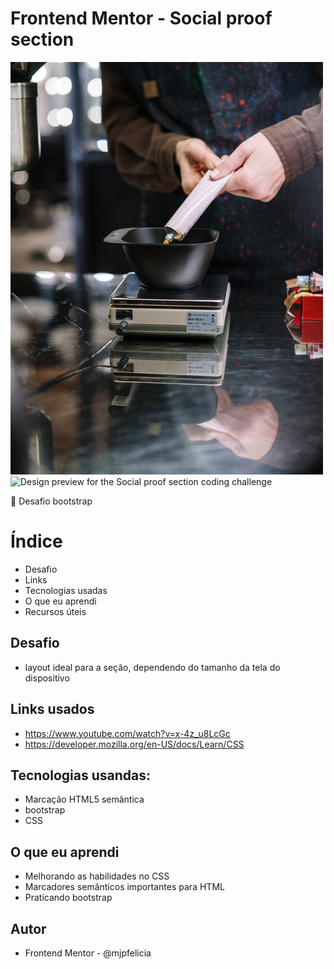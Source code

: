 # Frontend Mentor - Social proof section

![Design preview for the Social proof section coding challenge](./img/salao1.jpg)
![Design preview for the Social proof section coding challenge](./img/salao2.jpgs)


 👋 Desafio  bootstrap


# Índice

- Desafio
- Links
- Tecnologias usadas
- O que eu aprendi
- Recursos úteis

## Desafio
- layout ideal para a seção, dependendo do tamanho da tela do dispositivo

## Links usados
- https://www.youtube.com/watch?v=x-4z_u8LcGc
- https://developer.mozilla.org/en-US/docs/Learn/CSS
  
## Tecnologias usandas:
- Marcação HTML5 semântica
- bootstrap
- CSS 

## O que eu aprendi
- Melhorando as habilidades no CSS
- Marcadores semânticos importantes para HTML
- Praticando bootstrap


## Autor
- Frontend Mentor - @mjpfelicia


